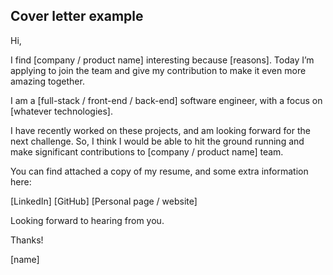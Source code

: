 ## Cover letter example

Hi,

I find [company / product name] interesting because [reasons]. Today I’m applying to join the team and give my contribution to make it even more amazing together.

I am a [full-stack / front-end / back-end] software engineer, with a focus on [whatever technologies].

I have recently worked on these projects, and am looking forward for the next challenge. So, I think I would be able to hit the ground running and make significant contributions to [company / product name] team.

You can find attached a copy of my resume, and some extra information here:

[LinkedIn]
[GitHub]
[Personal page / website]

Looking forward to hearing from you.

Thanks!

   [name]


